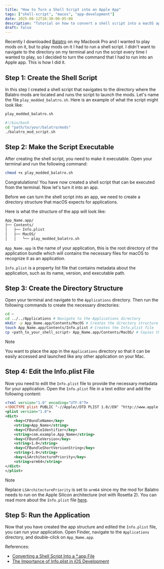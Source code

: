 ```yaml
---
title: "How to Turn a Shell Script into an Apple App"
tags: ["shell-script", "macos", "app-development"]
date: 2025-08-12T16:30:00-05:00
description: "Tutorial on how to convert a shell script into a macOS application."
draft: false
---
```


Recently I downloaded [Balatro](https://www.playbalatro.com/) on my Macbook Pro and I wanted to play mods on it, but to play mods on it I had to run a shell script. I didn't want to navigate to the directory on my terminal and run the script every time I wanted to play, so I decided to turn the command that I had to run into an Apple app. This is how I did it.

## Step 1: Create the Shell Script

In this step I created a shell script that navigates to the directory where the Balatro mods are located and runs the script to launch the mods. Let's name the file `play_modded_balatro.sh`. Here is an example of what the script might look like:

```bash
play_modded_balatro.sh

#!/bin/bash
cd "path/to/your/balatro/mods"
./balatro_mod_script.sh
```

## Step 2: Make the Script Executable

After creating the shell script, you need to make it executable. Open your terminal and run the following command:

```bash
chmod +x play_modded_balatro.sh
```

Congratulations! You have now created a shell script that can be executed from the terminal. Now let's turn it into an app.

Before we can turn the shell script into an app, we need to create a directory structure that macOS expects for applications.

Here is what the structure of the app will look like:

```bash
App_Name.app/
├── Contents/
│   ├── Info.plist
│   ├── MacOS/
│   │   └── play_modded_balatro.sh
```

`App_Name.app` is the name of your application, this is the root directory of the application bundle which will contains the necessary files for macOS to recognize it as an application.

`Info.plist` is a property list file that contains metadata about the application, such as its name, version, and executable path.


## Step 3: Create the Directory Structure
Open your terminal and navigate to the `Applications` directory. Then run the following commands to create the necessary directories:

```bash
cd ~
cd ../../Applications # Navigate to the Applications directory
mkdir -p App_Name.app/Contents/MacOS # Creates the directory structure for the app
touch App_Name.app/Contents/Info.plist # Creates the Info.plist file
cp <path_to_your_shell_script> App_Name.app/Contents/MacOS/ # Copies the shell script to the MacOS directory
```

> [!NOTE]
> You want to place the app in the `Applications` directory so that it can be easily accessed and launched like any other application on your Mac.

## Step 4: Edit the Info.plist File
Now you need to edit the `Info.plist` file to provide the necessary metadata for your application. Open the `Info.plist` file in a text editor and add the following content:

```xml
<?xml version="1.0" encoding="UTF-8"?>
<!DOCTYPE plist PUBLIC "-//Apple//DTD PLIST 1.0//EN" "http://www.apple.com/DTDs/PropertyList-1.0.dtd">
<plist version="1.0">
<dict>
    <key>CFBundleName</key>
    <string>App_Name</string>
    <key>CFBundleIdentifier</key>
    <string>com.example.App_Name</string>
    <key>CFBundleVersion</key>
    <string>1.0</string>
    <key>CFBundleShortVersionString</key>
    <string>1.0</string>
    <key>LSArchitecturePriority</key>
    <string>arm64</string>
</dict>
</plist>
```
> [!NOTE]
> Replace `LSArchitecturePriority` is set to `arm64` since my the mod for Balatro needs to run on the Apple Silicon architecture (not with Rosetta 2). You can read more about the `Info.plist` file [here](https://developer.apple.com/documentation/bundleresources/information-property-list).


## Step 5: Run the Application
Now that you have created the app structure and edited the `Info.plist` file, you can run your application. Open Finder, navigate to the `Applications` directory, and double-click on `App_Name.app`. 


References:
- [Converting a Shell Script Into a *.app File](https://stackoverflow.com/questions/30792569/converting-a-shell-script-into-a-app-file#:~:text=Where%20the%20file,MyScript)
- [The Importance of Info.plist in iOS Development](https://medium.com/@kalidoss.shanmugam/the-importance-of-info-plist-in-ios-development-fa76c238a243)
